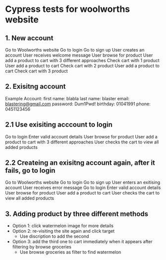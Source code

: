 # Cypress tests for woolworths website
## 1. New account
Go to Woolworths website
Go to login
Go to sign up
User creates an account
User receives welcome message
User browse for product
User add a product to cart with 3 different approaches
Check cart with 1 product
User add a product to cart
Check cart with 2 product
User add a product to cart
Check cart with 3 product

## 2. Exisitng account
Example Account:
first name: blabla
last name: blaster
email: blastering@gmail.com
password: Dum1Pwd!
birthday: 01041991
phone: 0451123456

## 2.1 Use exisiting acccount to login
Go to login
Enter valid account details
User browse for product
User add a product to cart with 3 different approaches
User checks the cart to view all added products

## 2.2 Createing an exisitng account again, after it fails, go to login
Go to Woolworths website
Go to login
Go to sign up
User enters an exitising account
User receives error message
Go to login
Enter valid account details
User browse for product
User add a product to cart
User checks the cart to view all added products

## 3. Adding product by three different methods
- Option 1: click watermelon image for more details
- Option 2: re-visiting the site again and click target  
    - Use discription to add the second
- Option 3: add the third one to cart immediately when it appears after filtering by browse groceries
    - Use browse groceries as filter to find watermelon

